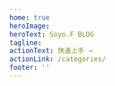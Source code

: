 ```yaml
---
home: true
heroImage: 
heroText: Soyo.F BLOG
tagline: 
actionText: 快速上手 →
actionLink: /categories/
footer: ''
---
```

